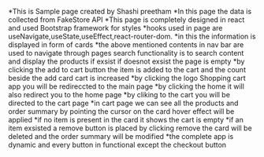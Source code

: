 *This is Sample page created by Shashi preetham
*In this page the data is collected from FakeStore API
*This page is completely designed in react and used Bootstrap framework for styles
*hooks used in page are useNavigate,useState,useEffect,react-router-dom.
*in this the information is displayed in form of cards
*the above mentioned contents in nav bar are used to navigate through pages search functionality is to 
search content and display the products if exsist if doesnot exsist the page is empty
*by clicking the add to cart button the item is added to the cart and the count beside the add card cart 
is increased
*by clicking the logo Shopping cart app you will be  redireccted to the main page 
*by clicking the home it will also redirect you to the  home page
*by cliking to the cart you will be directed to the cart page 
*in cart page we can see all the products and  order summary by pointing the cursor on the card 
hover effect will be applied
*if no item is present in the card it shows the cart is empty
*if an item exsisted a remove button is placed by clicking remove the card will be deleted and the order
summary will be modified
*the complete app is dynamic and every button in functional except the checkout button

